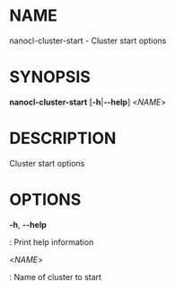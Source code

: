 NAME
====

nanocl-cluster-start - Cluster start options

SYNOPSIS
========

**nanocl-cluster-start** \[**-h**\|**\--help**\] \<*NAME*\>

DESCRIPTION
===========

Cluster start options

OPTIONS
=======

**-h**, **\--help**

:   Print help information

\<*NAME*\>

:   Name of cluster to start
